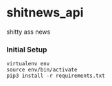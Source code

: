 # shitnews_api
shitty ass news

### Initial Setup
```
virtualenv env
source env/bin/activate
pip3 install -r requirements.txt
```
